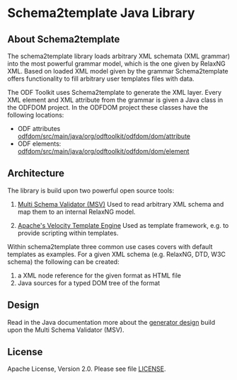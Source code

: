 # Schema2template Java Library

## About Schema2template

The schema2template library loads arbitrary XML schemata (XML grammar) 
into the most powerful grammar model, which is the one given by RelaxNG XML.
Based on loaded XML model given by the grammar Schema2template offers functionality 
to fill arbitrary user templates files with data.

The ODF Toolkit uses Schema2template to generate the XML layer.
Every XML element and XML attribute from the grammar is given a Java class in the ODFDOM project.
In the ODFDOM project these classes have the following locations:

* ODF attributes [odfdom/src/main/java/org/odftoolkit/odfdom/dom/attribute](../odfdom/src/main/java/org/odftoolkit/odfdom/dom/attribute)
* ODF elements: [odfdom/src/main/java/org/odftoolkit/odfdom/dom/element](../odfdom/src/main/java/org/odftoolkit/odfdom/dom/element)

## Architecture

The library is build upon two powerful open source tools:

1. [Multi Schema Validator (MSV)](https://github.com/xmlark/msv)
Used to read arbitrary XML schema and map them to an internal RelaxNG model.

2. [Apache's Velocity Template Engine](http://velocity.apache.org/)
Used as template framework, e.g. to provide scripting within templates.

Within schema2template three common use cases covers with default templates as examples.
For a given XML schema (e.g. RelaxNG, DTD, W3C schema) the following can be created:

1. a XML node reference for the given format as HTML file
2. Java sources for a typed DOM tree of the format

## Design

Read in the Java documentation more about the [generator design](https://tdf.github.io/odftoolkit/docs/api/schema2template/index.html) build upon the Multi Schema Validator (MSV).

## License

Apache License, Version 2.0. Please see file  [LICENSE](LICENSE.txt).
